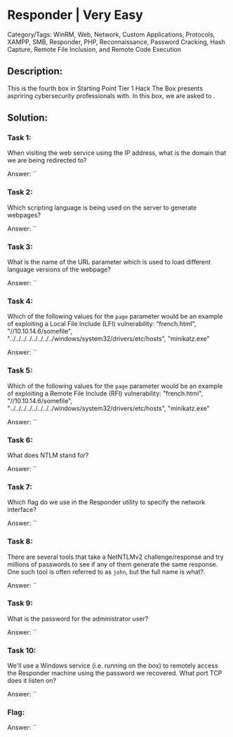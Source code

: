 # Responder | Very Easy
Category/Tags: WinRM, Web, Network, Custom Applications, Protocols, XAMPP, SMB, Responder, PHP, Reconnaissance, Password Cracking, Hash Capture, Remote File Inclusion, and Remote Code Execution

## Description:
This is the fourth box in Starting Point Tier 1 Hack The Box presents aspriring cybersecurity professionals with. In this box, we are asked to .

## Solution:
### **Task 1**:
When visiting the web service using the IP address, what is the domain that we are being redirected to?<br>

Answer: ``

### **Task 2**:
Which scripting language is being used on the server to generate webpages?<br>

Answer: ``

### **Task 3**:
What is the name of the URL parameter which is used to load different language versions of the webpage?<br>

Answer: ``

### **Task 4**:
Which of the following values for the `page` parameter would be an example of exploiting a Local File Include (LFI) vulnerability: "french.html", "//10.10.14.6/somefile", "../../../../../../../../windows/system32/drivers/etc/hosts", "minikatz.exe"<br>

Answer: ``

### **Task 5**:
Which of the following values for the `page` parameter would be an example of exploiting a Remote File Include (RFI) vulnerability: "french.html", "//10.10.14.6/somefile", "../../../../../../../../windows/system32/drivers/etc/hosts", "minikatz.exe"<br>

Answer: ``

### **Task 6**:
What does NTLM stand for?<br>

Answer: ``

### **Task 7**:
Which flag do we use in the Responder utility to specify the network interface?<br>

Answer: ``

### **Task 8**:
There are several tools that take a NetNTLMv2 challenge/response and try millions of passwords to see if any of them generate the same response. One such tool is often referred to as `john`, but the full name is what?.<br>

Answer: ``

### **Task 9**:
What is the password for the administrator user?<br>

Answer: ``

### **Task 10**:
We'll use a Windows service (i.e. running on the box) to remotely access the Responder machine using the password we recovered. What port TCP does it listen on?<br>

Answer: ``

### **Flag**:

Answer: ``
